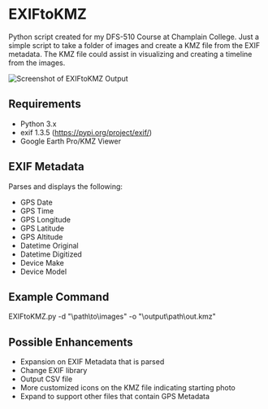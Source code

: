 # EXIFtoKMZ
Python script created for my DFS-510 Course at Champlain College. Just a simple script to take a folder of images and create a KMZ file from the EXIF metadata. The KMZ file could assist in visualizing and creating a timeline from the images.

![Screenshot of EXIFtoKMZ Output](https://github.com/ogmini/EXIFtoKMZ/raw/main/Screenshot.PNG)

## Requirements
- Python 3.x
- exif 1.3.5 (https://pypi.org/project/exif/)
- Google Earth Pro/KMZ Viewer

## EXIF Metadata
Parses and displays the following:
- GPS Date
- GPS Time
- GPS Longitude
- GPS Latitude
- GPS Altitude
- Datetime Original
- Datetime Digitized
- Device Make
- Device Model

## Example Command
EXIFtoKMZ.py -d "\path\to\images" -o "\output\path\out.kmz"

## Possible Enhancements
- Expansion on EXIF Metadata that is parsed
- Change EXIF library
- Output CSV file 
- More customized icons on the KMZ file indicating starting photo
- Expand to support other files that contain GPS Metadata
